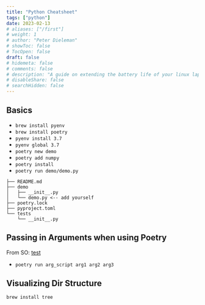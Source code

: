 ```yaml
---
title: "Python Cheatsheet"
tags: ["python"]
date: 2023-02-13
# aliases: ["/first"]
# weight: 1
# author: "Peter Dieleman"
# showToc: false
# TocOpen: false
draft: false
# hidemeta: false
# comments: false
# description: "A guide on extending the battery life of your linux laptop"
# disableShare: false
# searchHidden: false
---
```


## Basics

- `brew install pyenv`
- `brew install poetry`
- `pyenv install 3.7`
- `pyenv global 3.7`
- `poetry new demo`
- `poetry add numpy`
- `poetry install`
- `poetry run demo/demo.py`

```ascii
├── README.md
├── demo
│   ├── __init__.py
│   └── demo.py <-- add yourself
├── poetry.lock
├── pyproject.toml
└── tests
    └── __init__.py
```

## Passing in Arguments when using Poetry

From SO: [test](https://stackoverflow.com/questions/67476156/pass-commandline-arguments-to-a-python-script-installed-with-poetry)

- `poetry run arg_script arg1 arg2 arg3`

## Visualizing Dir Structure

`brew install tree`
